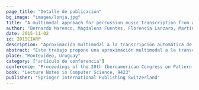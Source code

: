 ```yaml
---
page_title: "Detalle de publicación"
bg_image: "images/lonja.jpg" 
title: "A multimodal approach for percussion music transcription from audio and video"  
author: "Bernardo Marenco, Magdalena Fuentes, Florencia Lanzaro, Martín Rocamora y Alvaro Gómez"  
date: 2015-11-02   
id: 2015CIARP
description: "Aproximación multimodal a la transcripción automática de música para percusión a partir de registros de audio y video, utilizando técnicas de procesamiento digital de señales."  
abstract: "Este trabajo propone una aproximación multimodal a la transcripción de música de percusión a partir de grabaciones de audio y video. Es parte de un proyecto en curso para desarrollar herramientas para el análisis asistido por computadora de la percusión de candombe, un ritmo popular uruguayo de raíces africanas. Se aplican diversas técninas de procesamiento de señales para extraer información significativa de cada fuente. Esto implica detectar ciertos objetos relevantes en la escena en el flujo de video. La ubicación temporal de los eventos se obtiene de la señal de audio, y esa información es utilizada para guiar el procesamiento en ambas modalidades. Los eventos detectados son luego clasificados combinando las información de cada una de las fuentes. Los experimentos realizados arrojan resultados prometedores, que muestran las ventajas del método propuesto."  
place: "Montevideo, Uruguay"  
category: ["artículo de conferencia"] 
conference: "Proceedings of the 20th Iberoamerican Congress on Pattern Recognition"  
book: "Lecture Notes in Computer Science, 9423"  
publisher: "Springer International Publishing Switzerland" 
---
```

